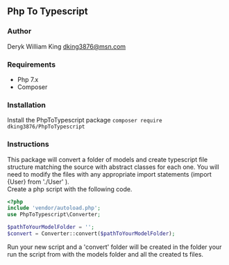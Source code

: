 ## Php To Typescript

### Author

Deryk William King <dking3876@msn.com>

### Requirements 

- Php 7.x
- Composer

### Installation

Install the PhpToTypescript package `composer require dking3876/PhpToTypescript`

### Instructions

This package will convert a folder of models and create typescript file structure matching the source with abstract classes for each one. You will need to modify the files with any appropriate import statements (import {User} from './User' ).  
Create a php script with the following code.

```php
<?php 
include 'vendor/autoload.php';
use PhpToTypescript\Converter;

$pathToYourModelFolder = '';
$convert = Converter::convert($pathToYourModelFolder);

```

Run your new script and a 'convert' folder will be created in the folder your run the script from with the models folder and all the created ts files.




